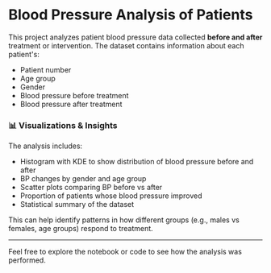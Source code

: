 # Blood Pressure Analysis of Patients

This project analyzes patient blood pressure data collected **before and after** treatment or intervention. The dataset contains information about each patient's:

- Patient number
- Age group
- Gender
- Blood pressure before treatment
- Blood pressure after treatment

### 📊 Visualizations & Insights

The analysis includes:
- Histogram with KDE to show distribution of blood pressure before and after
- BP changes by gender and age group
- Scatter plots comparing BP before vs after
- Proportion of patients whose blood pressure improved
- Statistical summary of the dataset

This can help identify patterns in how different groups (e.g., males vs females, age groups) respond to treatment.

---

Feel free to explore the notebook or code to see how the analysis was performed.
